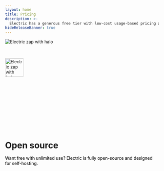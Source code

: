 ```yaml
---
layout: home
title: Pricing
description: >-
  Electric has a generous free tier with low-cost usage-based pricing and additional support for teams that need to ship faster.
hideReleaseBanner: true
---
```


<script setup>
import { onMounted } from 'vue'
import Section from './src/components/home/Section.vue'
import PricingCard from './src/components/pricing/PricingCard.vue'
import ComparisonTable from './src/components/pricing/ComparisonTable.vue'
import { data as pricing } from './data/pricing.data.ts'

onMounted(() => {
  if (typeof window !== 'undefined' && document.querySelector) {
    document.querySelectorAll('.strap-actions a[href^="https://github.com"]').forEach((link) => {
      if (!link.querySelector('.vpi-social-github')) {
        const icon = document.createElement('span')
        icon.classList.add('vpi-social-github')

        link.prepend(icon)
      }
    })
  }
})
</script>

<p class="intro-zap-container hidden-lg">
  <img src="/img/home/zap-with-halo.svg"
      alt="Electric zap with halo"
      class="intro-zap"
  />
</p>
<p class="intro-zap-container block-lg">
  <img src="/img/home/zap-with-halo.svg"
      alt="Electric zap with halo"
      class="intro-zap-sm"
  />
</p>

<Section :actions="[]">
  <template #title>
    Scalable pricing for
    <span class="no-wrap">teams of all sizes</span>
  </template>
  <template #tagline>
    <a href="/product/cloud">Electric Cloud</a>
    has a generous free tier, fixed monthly pricing with unlimited fan-out
    and <span class="no-wrap-lg">additional support to get</span> <span class="no-wrap">teams into</span> <span class="no-wrap">production faster</span>.
  </template>
  <div class="pricing-grid">
    <!-- Main Pricing Tiers -->
    <PricingCard
      v-for="tier in pricing.tiers"
      :key="tier.slug"
      :name="tier.name"
      :price="tier.price"
      :period="tier.period"
      :operations="tier.operations"
      :shapes="tier.shapes"
      :sources="tier.sources"
      :gbProcessed="tier.gbProcessed"
      :featuresLabel="tier.featuresLabel"
      :features="tier.features"
      :contactNote="tier.contactNote"
      :ctaText="tier.ctaText"
      :ctaHref="tier.ctaHref"
      :ctaTheme="tier.ctaTheme"
    />
    <!-- Divider -->
    <div class="pricing-divider"></div>
    <!-- Accelerate Service -->
    <PricingCard
      v-for="service in pricing.services"
      :key="service.slug"
      :name="service.name"
      :price="service.price"
      :period="service.period"
      :proposition="service.proposition"
      :description="service.description"
      :features="service.features"
      :ctaText="service.ctaText"
      :ctaHref="service.ctaHref"
      :ctaTheme="service.ctaTheme"
      priceColor="ddn"
    />
  </div>
</Section>

<Section :actions="[]">
  <template #title>
    Need more?
  </template>
  <template #tagline>
    Higher limits, more support, or bespoke requirements?
  </template>
  <div class="enterprise-card">
    <PricingCard
      name="Enterprise"
      proposition="Custom pricing and enterprise solutions"
      ctaText="Contact sales"
      ctaHref="/about/contact#sales"
      ctaTheme="alt"
      priceColor="ddn"
    >
      <template #description>
        <p>We offer overage pricing for large workloads and can provide custom infrastructure, integration or project solutions.</p>
      </template>
    </PricingCard>
  </div>
</Section>

<div class="open-source-strap">
  <div class="section-head">
    <h1>Open source</h1>
    <p>
      Want free with unlimited use? Electric is fully open-source and designed for self-hosting.
    </p>
  </div>
  <div class="strap-actions">
    <div class="action">
      <VPButton
        href="/docs/guides/deployment"
        text="Self-hosting"
        theme="brand"
      />
    </div>
    <div class="action">
      <VPButton
        href="https://github.com/electric-sql/electric"
        text="GitHub"
        theme="alt"
        target="_blank"
      />
    </div>
  </div>
</div>

<Section :actions="[]">
  <template #title>
    Comparison
  </template>
  <template #tagline>
    Choosing a plan &mdash; compare options and see what's right for you.
  </template>
  <ComparisonTable :comparisonPlans="pricing.comparisonPlans" />
</Section>

<style scoped>
.intro-zap-sm {
  height: 60px;
  margin: 32px auto -12px;
}
@media (max-width: 767px) {
  .intro-zap-sm {
    height: 52px;
  }
}

.pricing-grid {
  margin: 40px 0 40px;
  display: grid;
  grid-template-columns: 1fr 1fr 1fr 2px 1fr;
  gap: 24px;
  align-items: start;
}

.pricing-divider {
  width: 0.5px;
  margin: 8px 0;
  background: rgba(255, 255, 255, 0.1);
  justify-self: center;
  align-self: stretch;
}

/* Responsive Design */
@media (max-width: 1149px) and (min-width: 806px) {
  .pricing-grid {
    grid-template-columns: 1fr 1fr 1fr;
    gap: 24px;
  }

  .pricing-divider {
    display: none;
  }

  .pricing-card:has(.service-content) {
    grid-column: 1 / -1;
  }
}

@media (max-width: 805px) and (min-width: 530px) {
  .pricing-grid {
    grid-template-columns: 1fr 1fr;
    gap: 22px;
  }

  .pricing-divider {
    display: none;
  }
}

@media (max-width: 529px) {
  .pricing-grid {
    grid-template-columns: 1fr;
    gap: 24px;
  }

  .pricing-divider {
    display: none;
  }

  .pricing-card:has(.service-content) {
    grid-column: 1;
    margin-top: 0;
  }
}

/* Enterprise Section */
.enterprise-card {
  margin: 40px 0 0;
}

.enterprise-card :deep(.card-name) {
  margin: 0;
  color: var(--ddn-color);
}

/* Reduce spacing around both sections */
.page-section {
  padding: 10px 0;
}

/* Comparison Section */
.page-section:has(.comparison-table) {
  padding-top: 50px;
}

/* Open Source Strap */
.open-source-strap {
  margin: 50px -400px 60px;
  padding: 90px 400px 116px;
  background: var(--vp-sidebar-bg-color);
}

.open-source-strap .section-head {
  max-width: 725px;
}

.open-source-strap .section-head h1 {
  margin-bottom: 16px;
}

.open-source-strap .section-head p {
  margin: 10px 0 !important;
  color: var(--vp-c-text-2);
  font-weight: 500;
}

.strap-actions {
  margin-top: 24px;
  display: flex;
  justify-content: flex-start;
  gap: 16px;
  flex-wrap: wrap;
}

@media (max-width: 959px) {
  .page-section {
    padding: 5px 0;
  }

  .page-section:has(.comparison-table) {
    padding-top: 40px;
  }

  .open-source-strap {
    margin: 50px -24px 60px;
    padding: 80px 24px 70px;
    text-align: center;
  }

  .open-source-strap .section-head {
    text-align: center;
    max-width: 600px;
    margin-left: auto;
    margin-right: auto;
  }

  .strap-actions {
    justify-content: center;
  }
}
</style>
